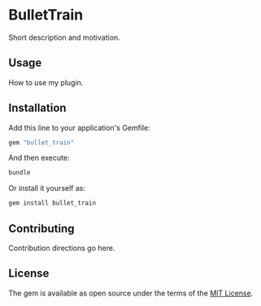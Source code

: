 # BulletTrain
Short description and motivation.

## Usage
How to use my plugin.

## Installation
Add this line to your application's Gemfile:

```ruby
gem "bullet_train"
```

And then execute:
```bash
bundle
```

Or install it yourself as:
```bash
gem install bullet_train
```

## Contributing
Contribution directions go here.

## License
The gem is available as open source under the terms of the [MIT License](https://opensource.org/licenses/MIT).
